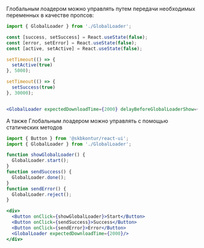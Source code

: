 Глобальным лоадером можно управлять путем передачи необходимых переменных в качестве пропсов:
```jsx harmony
import { GlobalLoader } from './GlobalLoader';

const [success, setSuccess] = React.useState(false);
const [error, setError] = React.useState(false);
const [active, setActive] = React.useState(false);

setTimeout(() => {
  setActive(true)
}, 5000);

setTimeout(() => {
  setSuccess(true)
}, 30000);


<GlobalLoader expectedDownloadTime={2000} delayBeforeGlobalLoaderShow={0} isActive={active} downloadSuccess={success} downloadError={error} />
```

А также Глобальным лоадером можно управлять с помощью статических методов
```jsx harmony
import { Button } from '@skbkontur/react-ui';
import { GlobalLoader } from './GlobalLoader';

function showGlobalLoader() {
  GlobalLoader.start();
}
function sendSuccess() {
  GlobalLoader.done();
}
function sendError() {
  GlobalLoader.reject();
}

<div>
  <Button onClick={showGlobalLoader}>Start</Button>
  <Button onClick={sendSuccess}>Success</Button>
  <Button onClick={sendError}>Error</Button>
  <GlobalLoader expectedDownloadTime={2000}/>
</div>

```







